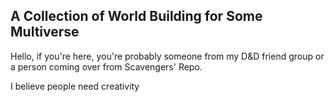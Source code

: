 ## A Collection of World Building for Some Multiverse

Hello, if you're here, you're probably someone from my D&D friend group or a person coming over from Scavengers' Repo. 

I believe people need creativity
